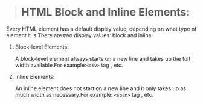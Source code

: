 > # HTML Block and Inline Elements:

Every HTML element has a default display value, depending on what type of element it is.There are two display values: block and inline.

1. Block-level Elements:

    A block-level element always starts on a new line and takes up the full width available.For example:`<div>` tag , etc.

2. Inline Elements:
    
    An inline element does not start on a new line and it only takes up as much width as necessary.For example: `<span>` tag , etc.